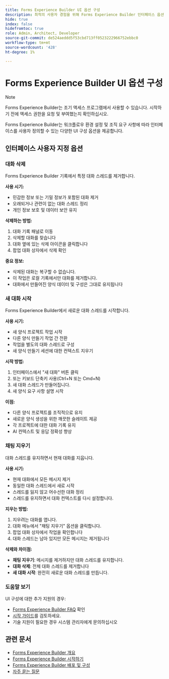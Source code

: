 ```yaml
---
title: Forms Experience Builder UI 옵션 구성
description: 최적의 사용자 경험을 위해 Forms Experience Builder 인터페이스 옵션 및 설정을 구성하고 맞춤화하는 방법에 대해 알아봅니다.
hide: true
index: false
hidefromtoc: true
role: Admin, Architect, Developer
source-git-commit: de524aeddd5f53cbd713ff0523222966752ebbc0
workflow-type: tm+mt
source-wordcount: '428'
ht-degree: 1%

---
```



# Forms Experience Builder UI 옵션 구성

>[!NOTE]
>
> Forms Experience Builder는 조기 액세스 프로그램에서 사용할 수 있습니다. 시작하기 전에 액세스 권한을 요청 및 부여했는지 확인하십시오.

Forms Experience Builder는 워크플로우 환경 설정 및 조직 요구 사항에 따라 인터페이스를 사용자 정의할 수 있는 다양한 UI 구성 옵션을 제공합니다.

## 인터페이스 사용자 지정 옵션

### 대화 삭제

Forms Experience Builder 기록에서 특정 대화 스레드를 제거합니다.

**사용 시기:**

- 민감한 정보 또는 기밀 정보가 포함된 대화 제거
- 오래되거나 관련이 없는 대화 스레드 정리
- 개인 정보 보호 및 데이터 보안 유지

**삭제하는 방법:**

1. 대화 기록 패널로 이동
2. 삭제할 대화를 찾습니다
3. 대화 옆에 있는 삭제 아이콘을 클릭합니다
4. 팝업 대화 상자에서 삭제 확인

**중요 정보:**

- 삭제된 대화는 복구할 수 없습니다.
- 이 작업은 로컬 기록에서만 대화를 제거합니다.
- 대화에서 만들어진 양식 데이터 및 구성은 그대로 유지됩니다

### 새 대화 시작

Forms Experience Builder에서 새로운 대화 스레드를 시작합니다.

**사용 시기:**

- 새 양식 프로젝트 작업 시작
- 다른 양식 만들기 작업 간 전환
- 작업을 별도의 대화 스레드로 구성
- 새 양식 만들기 세션에 대한 컨텍스트 지우기

**시작 방법:**

1. 인터페이스에서 &quot;새 대화&quot; 버튼 클릭
2. 또는 키보드 단축키 사용(Ctrl+N 또는 Cmd+N)
3. 새 대화 스레드가 만들어집니다.
4. 새 양식 요구 사항 설명 시작

**이점:**

- 다른 양식 프로젝트를 조직적으로 유지
- 새로운 양식 생성을 위한 깨끗한 슬레이트 제공
- 각 프로젝트에 대한 대화 기록 유지
- AI 컨텍스트 및 응답 정확성 향상

### 채팅 지우기

대화 스레드를 유지하면서 현재 대화를 지웁니다.

**사용 시기:**

- 현재 대화에서 모든 메시지 제거
- 동일한 대화 스레드에서 새로 시작
- 스레드를 잃지 않고 어수선한 대화 정리
- 스레드를 유지하면서 대화 컨텍스트를 다시 설정합니다.

**지우는 방법:**

1. 지우려는 대화를 엽니다.
2. 대화 메뉴에서 &quot;채팅 지우기&quot; 옵션을 클릭합니다.
3. 팝업 대화 상자에서 작업을 확인합니다
4. 대화 스레드는 남아 있지만 모든 메시지는 제거됩니다

**삭제와 차이점:**

- **채팅 지우기**: 메시지를 제거하지만 대화 스레드를 유지합니다.
- **대화 삭제**: 전체 대화 스레드를 제거합니다
- **새 대화 시작**: 완전히 새로운 대화 스레드를 만듭니다.

### 도움말 보기

UI 구성에 대한 추가 지원의 경우:

- [Forms Experience Builder FAQ](forms-experience-builder-frequently-asked-questions.md) 확인
- [시작 가이드](forms-experience-builder-getting-started.md)를 검토하세요.
- 기술 지원이 필요한 경우 시스템 관리자에게 문의하십시오

## 관련 문서

- [Forms Experience Builder 개요](product-overview.md)
- [Forms Experience Builder 시작하기](forms-experience-builder-getting-started.md)
- [Forms Experience Builder 배포 및 구성](deploy-forms-experience-builder.md)
- [자주 묻는 질문](forms-experience-builder-frequently-asked-questions.md)
